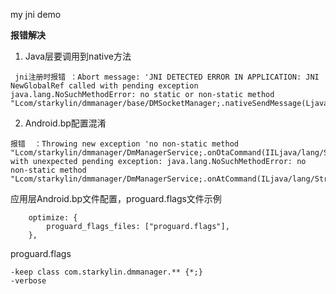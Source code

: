 my jni demo

__报错解决__

1. Java层要调用到native方法

```
 jni注册时报错 ：Abort message: 'JNI DETECTED ERROR IN APPLICATION: JNI NewGlobalRef called with pending exception java.lang.NoSuchMethodError: no static or non-static method "Lcom/starkylin/dmmanager/base/DMSocketManager;.nativeSendMessage(Ljava/lang/String;)I"
```

2. Android.bp配置混淆

```
报错  ：Throwing new exception 'no non-static method "Lcom/starkylin/dmmanager/DmManagerService;.onOtaCommand(IILjava/lang/String;Ljava/lang/Object;)V"' with unexpected pending exception: java.lang.NoSuchMethodError: no non-static method "Lcom/starkylin/dmmanager/DmManagerService;.onAtCommand(ILjava/lang/String;)V"
```

应用层Android.bp文件配置，proguard.flags文件示例

```
	optimize: {
        proguard_flags_files: ["proguard.flags"],
    },
```

proguard.flags
```
-keep class com.starkylin.dmmanager.** {*;}
-verbose
```
